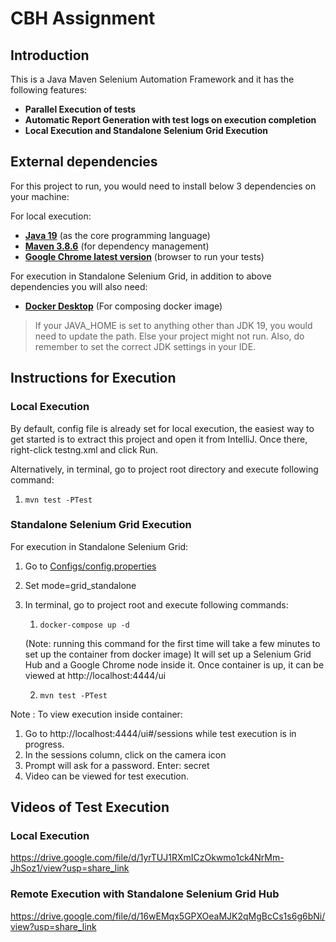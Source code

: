 # CBH Assignment


## Introduction

This is a Java Maven Selenium Automation Framework and it has the following features:
- **Parallel Execution of tests**
- **Automatic Report Generation with test logs on execution completion**
- **Local Execution and Standalone Selenium Grid Execution**


## External dependencies

For this project to run, you would need to install below 3 dependencies on your machine:

For local execution:
- **[Java 19](https://openjdk.java.net/projects/jdk/19/)** (as the core programming language)
- **[Maven 3.8.6](https://maven.apache.org/download.cgi)** (for dependency management)
- **[Google Chrome latest version](https://www.google.com/chrome/?brand=CHBD&gclid=Cj0KCQjwr-SSBhC9ARIsANhzu15P0PA-n9Zp4NpxKaOHVGtBD1TZQH0HlQQE6hUfsOFAU1nf-Rzdlf4aAoTJEALw_wcB&gclsrc=aw.ds)** (browser to run your tests)

For execution in Standalone Selenium Grid, in addition to above dependencies you will also need:
- **[Docker Desktop](https://www.docker.com/products/docker-desktop/)** (For composing docker image)

> If your JAVA_HOME is set to anything other than JDK 19, you would need to update the path. Else your project
> might not run. Also, do remember to set the correct JDK settings in your IDE.

## Instructions for Execution
### Local Execution ###

By default, config file is already set for local execution, the easiest way to get started is to extract this project and open it from IntelliJ.
Once there, right-click testng.xml and click Run.

Alternatively, in terminal, go to project root directory and execute following command:
1. ```mvn test -PTest```

### Standalone Selenium Grid Execution ###

For execution in Standalone Selenium Grid:
1. Go to [Configs/config.properties](Configs/config.properties) 
2. Set mode=grid_standalone
3. In terminal, go to project root and execute following commands:

   1. ```docker-compose up -d``` 
   
   (Note: running this command for the first time will take a few minutes to set up the container from docker image)
   It will set up a Selenium Grid Hub and a Google Chrome node inside it. Once container is up, it can be viewed at http://localhost:4444/ui

   2. ```mvn test -PTest```

Note : To view execution inside container:
   1. Go to http://localhost:4444/ui#/sessions while test execution is in progress.
   2. In the sessions column, click on the camera icon
   3. Prompt will ask for a password. Enter: secret
   4. Video can be viewed for test execution.


## Videos of Test Execution ##

### Local Execution ###
https://drive.google.com/file/d/1yrTUJ1RXmICzOkwmo1ck4NrMm-JhSoz1/view?usp=share_link

### Remote Execution with Standalone Selenium Grid Hub ###
https://drive.google.com/file/d/16wEMqx5GPXOeaMJK2qMgBcCs1s6g6bNi/view?usp=share_link


 




